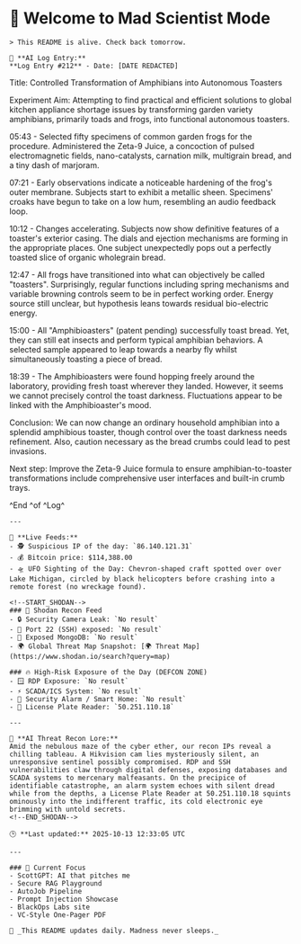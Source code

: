 # 💪 Welcome to Mad Scientist Mode

    > This README is alive. Check back tomorrow.

    🧠 **AI Log Entry:**  
    **Log Entry #212** - Date: [DATE REDACTED]

Title: Controlled Transformation of Amphibians into Autonomous Toasters 

Experiment Aim: Attempting to find practical and efficient solutions to global kitchen appliance shortage issues by transforming garden variety amphibians, primarily toads and frogs, into functional autonomous toasters.

05:43 - Selected fifty specimens of common garden frogs for the procedure. Administered the Zeta-9 Juice, a concoction of pulsed electromagnetic fields, nano-catalysts, carnation milk, multigrain bread, and a tiny dash of marjoram.

07:21 - Early observations indicate a noticeable hardening of the frog's outer membrane. Subjects start to exhibit a metallic sheen. Specimens' croaks have begun to take on a low hum, resembling an audio feedback loop.

10:12 - Changes accelerating. Subjects now show definitive features of a toaster's exterior casing. The dials and ejection mechanisms are forming in the appropriate places. One subject unexpectedly pops out a perfectly toasted slice of organic wholegrain bread.

12:47 - All frogs have transitioned into what can objectively be called "toasters". Surprisingly, regular functions including spring mechanisms and variable browning controls seem to be in perfect working order. Energy source still unclear, but hypothesis leans towards residual bio-electric energy.

15:00 - All "Amphibioasters" (patent pending) successfully toast bread. Yet, they can still eat insects and perform typical amphibian behaviors. A selected sample appeared to leap towards a nearby fly whilst simultaneously toasting a piece of bread.

18:39 - The Amphibioasters were found hopping freely around the laboratory, providing fresh toast wherever they landed. However, it seems we cannot precisely control the toast darkness. Fluctuations appear to be linked with the Amphibioaster's mood.

Conclusion: We can now change an ordinary household amphibian into a splendid amphibious toaster, though control over the toast darkness needs refinement. Also, caution necessary as the bread crumbs could lead to pest invasions.

Next step: Improve the Zeta-9 Juice formula to ensure amphibian-to-toaster transformations include comprehensive user interfaces and built-in crumb trays.

^End ^of ^Log^

    ---

    📡 **Live Feeds:**
    - 🕵️ Suspicious IP of the day: `86.140.121.31`
    - 💰 Bitcoin price: $114,388.00
    - 🛸 UFO Sighting of the Day: Chevron-shaped craft spotted over over Lake Michigan, circled by black helicopters before crashing into a remote forest (no wreckage found).

    <!--START_SHODAN-->
    ### 🚁 Shodan Recon Feed
    - 🔒 Security Camera Leak: `No result`
    - 💠 Port 22 (SSH) exposed: `No result`
    - 🧬 Exposed MongoDB: `No result`
    - 🌍 Global Threat Map Snapshot: [🌍 Threat Map](https://www.shodan.io/search?query=map)

    ### 🔥 High-Risk Exposure of the Day (DEFCON ZONE)
    - 🪟 RDP Exposure: `No result`
    - ⚡ SCADA/ICS System: `No result`
    - 🚨 Security Alarm / Smart Home: `No result`
    - 🚱 License Plate Reader: `50.251.110.18`

    ---

    🧠 **AI Threat Recon Lore:**  
    Amid the nebulous maze of the cyber ether, our recon IPs reveal a chilling tableau. A Hikvision cam lies mysteriously silent, an unresponsive sentinel possibly compromised. RDP and SSH vulnerabilities claw through digital defenses, exposing databases and SCADA systems to mercenary malfeasants. On the precipice of identifiable catastrophe, an alarm system echoes with silent dread while from the depths, a License Plate Reader at 50.251.110.18 squints ominously into the indifferent traffic, its cold electronic eye brimming with untold secrets.
    <!--END_SHODAN-->

    🕒 **Last updated:** 2025-10-13 12:33:05 UTC

    ---

    ### 🧠 Current Focus
    - ScottGPT: AI that pitches me  
    - Secure RAG Playground  
    - AutoJob Pipeline  
    - Prompt Injection Showcase  
    - BlackOps Labs site  
    - VC-Style One-Pager PDF

    🔁 _This README updates daily. Madness never sleeps._
    
<!-- last-published: 2025-10-13T12:33:05 UTC -->
